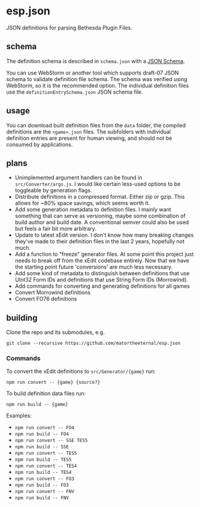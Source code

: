 # esp.json
JSON definitions for parsing Bethesda Plugin Files.

## schema
The definition schema is described in `schema.json` with a [JSON Schema](https://json-schema.org/).

You can use WebStorm or another tool which supports draft-07 JSON schema to validate definition file schema.  The schema was verified using WebStorm, so it is the recommended option.  The individual definition files use the `definitionEntrySchema.json` JSON schema file.

## usage
You can download built definition files from the `data` folder, the compiled definitions are the `<game>.json` files.  The subfolders with individual definition entries are present for human viewing, and should not be consumed by applications.

## plans

- Unimplemented argument handlers can be found in `src/Converter/args.js`.  I would like certain less-used options to be toggleable by generation flags.
- Distribute definitions in a compressed format.  Either zip or gzip.  This allows for ~80% space savings, which seems worth it.
- Add some generation metadata to definition files.  I mainly want something that can serve as versioning, maybe some combination of build author and build date.  A conventional semver could also be used but feels a fair bit more arbitrary.
- Update to latest xEdit version.  I don't know how many breaking changes they've made to their definition files in the last 2 years, hopefully not much.
- Add a function to "freeze" generator files.  At some point this project just needs to break off from the xEdit codebase entirely.  Now that we have the starting point future 'conversions' are much less necessary.
- Add some kind of metadata to distinguish between definitions that use UInt32 Form IDs and definitions that use String Form IDs (Morrowind).
- Add commands for converting and generating definitions for all games
- Convert Morrowind definitions
- Convert FO76 definitions

## building

Clone the repo and its submodules, e.g.
 
```
git clone --recursive https://github.com/matortheeternal/esp.json
```

### Commands

To convert the xEdit definitions to `src/Generator/{game}` run: 

```
npm run convert -- {game} {source?}
```

To build definition data files run:

```
npm run build -- {game}
```

Examples:
- `npm run convert -- FO4`
- `npm run build -- FO4`
- `npm run convert -- SSE TES5`
- `npm run build -- SSE`
- `npm run convert -- TES5`
- `npm run build -- TES5`
- `npm run convert -- TES4`
- `npm run build -- TES4`
- `npm run convert -- FO3`
- `npm run build -- FO3`
- `npm run convert -- FNV`
- `npm run build -- FNV`
